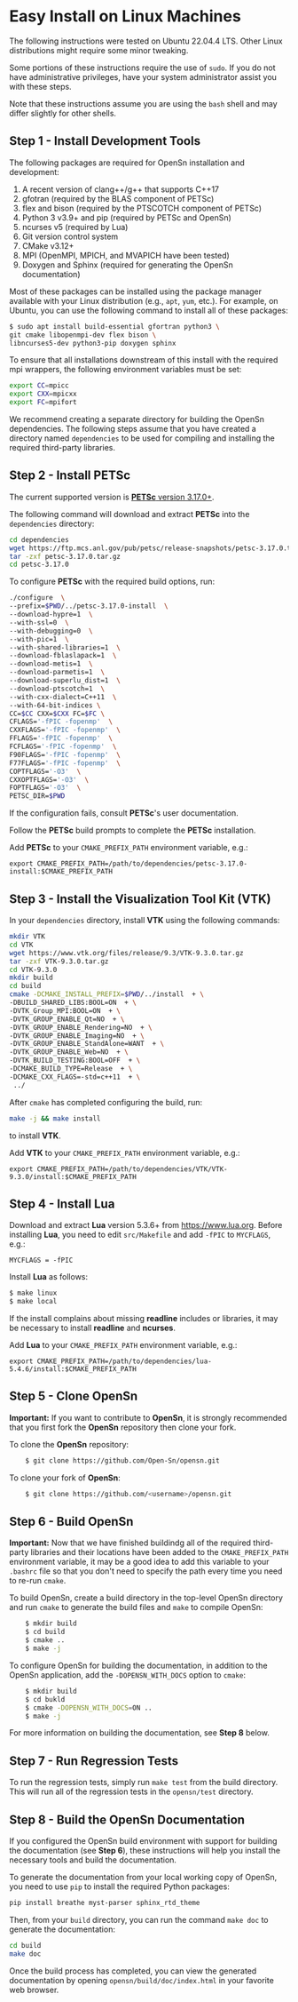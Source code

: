 # Easy Install on Linux Machines

The following instructions were tested on Ubuntu 22.04.4 LTS. Other Linux distributions might
require some minor tweaking.

Some portions of these instructions require the use of `sudo`. If you do not have administrative
privileges, have your system administrator assist you with these steps.

Note that these instructions assume you are using the `bash` shell and may differ slightly for
other shells.

## Step 1 - Install Development Tools

The following packages are required for OpenSn installation and development:

1. A recent version of clang++/g++ that supports C++17
2. gfotran (required by the BLAS component of PETSc)
3. flex and bison (required by the PTSCOTCH component of PETSc)
4. Python 3 v3.9+ and pip (required by PETSc and OpenSn)
5. ncurses v5 (required by Lua)
6. Git version control system
7. CMake v3.12+
8. MPI (OpenMPI, MPICH, and MVAPICH have been tested)
9. Doxygen and Sphinx (required for generating the OpenSn documentation)

Most of these packages can be installed using the package manager available with your Linux
distribution (e.g., `apt`, `yum`, etc.). For example, on Ubuntu, you can use the following
command to install all of these packages:

```bash
$ sudo apt install build-essential gfortran python3 \
git cmake libopenmpi-dev flex bison \
libncurses5-dev python3-pip doxygen sphinx
```

To ensure that all installations downstream of this install with the required mpi wrappers, the
following environment variables must be set:

```bash
export CC=mpicc
export CXX=mpicxx
export FC=mpifort
```

We recommend creating a separate directory for building the OpenSn dependencies. The following 
steps assume that you have created a directory named `dependencies` to be used for compiling
and installing the required third-party libraries.

## Step 2 - Install PETSc

The current supported version is
[**PETSc** version 3.17.0+](https://ftp.mcs.anl.gov/pub/petsc/release-snapshots/petsc-3.17.0.tar.gz).

The following command will download and extract **PETSc** into the `dependencies` directory:

```bash
cd dependencies
wget https://ftp.mcs.anl.gov/pub/petsc/release-snapshots/petsc-3.17.0.tar.gz
tar -zxf petsc-3.17.0.tar.gz
cd petsc-3.17.0
```

To configure **PETSc** with the required build options, run:

```bash
./configure  \
--prefix=$PWD/../petsc-3.17.0-install  \
--download-hypre=1  \
--with-ssl=0  \
--with-debugging=0  \
--with-pic=1  \
--with-shared-libraries=1  \
--download-fblaslapack=1  \
--download-metis=1  \
--download-parmetis=1  \
--download-superlu_dist=1  \
--download-ptscotch=1  \
--with-cxx-dialect=C++11  \
--with-64-bit-indices \
CC=$CC CXX=$CXX FC=$FC \
CFLAGS='-fPIC -fopenmp'  \
CXXFLAGS='-fPIC -fopenmp'  \
FFLAGS='-fPIC -fopenmp'  \
FCFLAGS='-fPIC -fopenmp'  \
F90FLAGS='-fPIC -fopenmp'  \
F77FLAGS='-fPIC -fopenmp'  \
COPTFLAGS='-O3'  \
CXXOPTFLAGS='-O3'  \
FOPTFLAGS='-O3'  \
PETSC_DIR=$PWD
```

If the configuration fails, consult **PETSc**'s user documentation. 

Follow the **PETSc** build
prompts to complete the **PETSc** installation.

Add **PETSc** to your `CMAKE_PREFIX_PATH` environment variable, e.g.:

`export CMAKE_PREFIX_PATH=/path/to/dependencies/petsc-3.17.0-install:$CMAKE_PREFIX_PATH`

## Step 3 - Install the Visualization Tool Kit (VTK)

In your `dependencies` directory, install **VTK** using the following commands:

```bash
mkdir VTK
cd VTK
wget https://www.vtk.org/files/release/9.3/VTK-9.3.0.tar.gz
tar -zxf VTK-9.3.0.tar.gz
cd VTK-9.3.0
mkdir build
cd build
cmake -DCMAKE_INSTALL_PREFIX=$PWD/../install  + \
-DBUILD_SHARED_LIBS:BOOL=ON  + \
-DVTK_Group_MPI:BOOL=ON  + \
-DVTK_GROUP_ENABLE_Qt=NO  + \
-DVTK_GROUP_ENABLE_Rendering=NO  + \
-DVTK_GROUP_ENABLE_Imaging=NO  + \
-DVTK_GROUP_ENABLE_StandAlone=WANT  + \
-DVTK_GROUP_ENABLE_Web=NO  + \
-DVTK_BUILD_TESTING:BOOL=OFF  + \
-DCMAKE_BUILD_TYPE=Release  + \
-DCMAKE_CXX_FLAGS=-std=c++11  + \
 ../
```

After `cmake` has completed configuring the build, run:

```bash
make -j && make install
```

to install **VTK**.

Add **VTK** to your `CMAKE_PREFIX_PATH` environment variable, e.g.:

`export CMAKE_PREFIX_PATH=/path/to/dependencies/VTK/VTK-9.3.0/install:$CMAKE_PREFIX_PATH`

## Step 4 - Install Lua

Download and extract **Lua** version 5.3.6+ from https://www.lua.org. Before installing **Lua**,
you need to edit `src/Makefile` and add `-fPIC` to `MYCFLAGS`, e.g.:

`MYCFLAGS = -fPIC`

Install **Lua** as follows:

```bash
$ make linux
$ make local
```

If the install complains about missing **readline** includes or libraries, it may be necessary to
install **readline** and **ncurses**.

Add **Lua** to your `CMAKE_PREFIX_PATH` environment variable, e.g.:

`export CMAKE_PREFIX_PATH=/path/to/dependencies/lua-5.4.6/install:$CMAKE_PREFIX_PATH`

## Step 5 - Clone OpenSn

**Important:**  If you want to contribute to **OpenSn**, it is strongly recommended that you
first fork the **OpenSn** repository then clone your fork.

To clone the **OpenSn** repository:

```bash
    $ git clone https://github.com/Open-Sn/opensn.git
```

To clone your fork of **OpenSn**:

```bash
    $ git clone https://github.com/<username>/opensn.git
```

## Step 6 - Build OpenSn

**Important:** Now that we have finished buildindg all of the required third-party libraries and
their locations have been added to the `CMAKE_PREFIX_PATH` environment variable, it may be a good 
idea to add this variable to your `.bashrc` file so that you don't need to specify the path every
time you need to re-run `cmake`.

To build OpenSn, create a build directory in the top-level OpenSn directory and run `cmake` to
generate the build files and `make` to compile OpenSn:

```bash
    $ mkdir build
    $ cd build
    $ cmake ..
    $ make -j
```

To configure OpenSn for building the documentation, in addition to the OpenSn application, add the
`-DOPENSN_WITH_DOCS` option to `cmake`:

```bash
    $ mkdir build
    $ cd bukld
    $ cmake -DOPENSN_WITH_DOCS=ON ..
    $ make -j
```

For more information on building the documentation, see **Step 8** below.

## Step 7 - Run Regression Tests

To run the regression tests, simply run `make test` from the build directory. This will run all of
the regression tests in the `opensn/test` directory.

## Step 8 - Build the OpenSn Documentation

If you configured the OpenSn build environment with support for building the documentation
(see **Step 6**), these instructions will help you install the necessary tools and build the
documentation.

To generate the documentation from your local working copy of OpenSn, you need to use `pip` to
install the required Python packages:

```bash
pip install breathe myst-parser sphinx_rtd_theme
```

Then, from your `build` directory, you can run the command `make doc` to generate the
documentation:


```bash
cd build
make doc
```

Once the build process has completed, you can view the generated documentation by opening
`opensn/build/doc/index.html` in your favorite web browser.